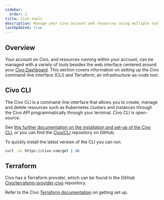```yaml
---
sidebar:
  order: 2
title: Civo tools
description: Manage your Civo account and resources using multiple tools including Civo CLI and infrastructure-as-code tools like Terraform.
lastUpdated: true
---
```


<head>
  <title>Civo Tools Overview | Civo Documentation</title>
</head>

## Overview

Your account on Civo, and resources running within your account, can be managed with a variety of tools besides the web interface centered around your [Civo Dashboard](https://dashboard.civo.com). This section covers information on setting up the Civo command-line interface (CLI) and Terraform, an infrastructure-as-code tool.

## Civo CLI

The Civo CLI is a command-line interface that allows you to create, manage and delete resources such as Kubernetes clusters and instances through the Civo API programmatically through your terminal. Civo CLI is open-source.

See [this further documentation on the installation and set-up of the Civo CLI](/overview/civo-cli), or you can find the [Civo/CLI](https://github.com/civo/cli) repository on GitHub.

To quickly install the latest version of the CLI you can run:

```bash
curl -sL https://civo.com/get | sh
```

## Terraform

Civo has a Terraform provider, which can be found in the GitHub [Civo/terraform-provider-civo](https://github.com/civo/terraform-provider-civo) repository.

Refer to the Civo [Terraform documentation](/overview/terraform) on getting set up.